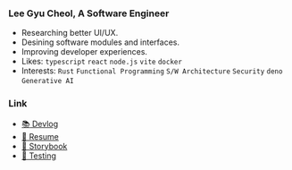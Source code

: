 ### Lee Gyu Cheol, A Software Engineer

- Researching better UI/UX.
- Desining software modules and interfaces.
- Improving developer experiences.
- Likes: `typescript` `react` `node.js` `vite` `docker`
- Interests: `Rust` `Functional Programming` `S/W Architecture` `Security` `deno` `Generative AI`

### Link
- [:books: Devlog](https://lee-gyu.github.io/)
- [:bookmark_tabs: Resume](https://leegyu-portfolio.vercel.app/)
- [:closed_book: Storybook](https://lee-gyu.github.io/storybook/)
- [:test_tube: Testing](https://github.com/lee-gyu/testing-react)

